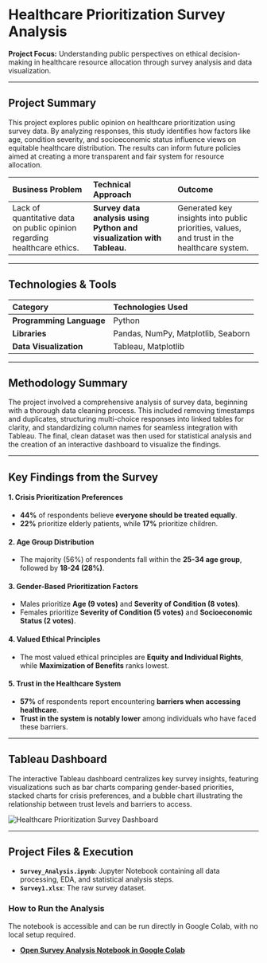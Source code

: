 # Healthcare Prioritization Survey Analysis

**Project Focus:** Understanding public perspectives on ethical decision-making in healthcare resource allocation through survey analysis and data visualization.

---

## Project Summary

This project explores public opinion on healthcare prioritization using survey data. By analyzing responses, this study identifies how factors like age, condition severity, and socioeconomic status influence views on equitable healthcare distribution. The results can inform future policies aimed at creating a more transparent and fair system for resource allocation.

| Business Problem | Technical Approach | Outcome |
| :--- | :--- | :--- |
| Lack of quantitative data on public opinion regarding healthcare ethics. | **Survey data analysis using Python and visualization with Tableau.** | Generated key insights into public priorities, values, and trust in the healthcare system. |

---

## Technologies & Tools

| Category | Technologies Used |
| :--- | :--- |
| **Programming Language** | Python |
| **Libraries** | Pandas, NumPy, Matplotlib, Seaborn |
| **Data Visualization** | Tableau, Matplotlib |

---

## Methodology Summary

The project involved a comprehensive analysis of survey data, beginning with a thorough data cleaning process. This included removing timestamps and duplicates, structuring multi-choice responses into linked tables for clarity, and standardizing column names for seamless integration with Tableau. The final, clean dataset was then used for statistical analysis and the creation of an interactive dashboard to visualize the findings.

---

## Key Findings from the Survey

#### 1. Crisis Prioritization Preferences
- **44%** of respondents believe **everyone should be treated equally**.
- **22%** prioritize elderly patients, while **17%** prioritize children.

#### 2. Age Group Distribution
- The majority (56%) of respondents fall within the **25-34 age group**, followed by **18-24 (28%)**.

#### 3. Gender-Based Prioritization Factors
- Males prioritize **Age (9 votes)** and **Severity of Condition (8 votes)**.
- Females prioritize **Severity of Condition (5 votes)** and **Socioeconomic Status (2 votes)**.

#### 4. Valued Ethical Principles
- The most valued ethical principles are **Equity and Individual Rights**, while **Maximization of Benefits** ranks lowest.

#### 5. Trust in the Healthcare System
- **57%** of respondents report encountering **barriers when accessing healthcare**.
- **Trust in the system is notably lower** among individuals who have faced these barriers.

---

## Tableau Dashboard

The interactive Tableau dashboard centralizes key survey insights, featuring visualizations such as bar charts comparing gender-based priorities, stacked charts for crisis preferences, and a bubble chart illustrating the relationship between trust levels and barriers to access.

![Healthcare Prioritization Survey Dashboard](https://github.com/user-attachments/assets/644239c8-31f7-439f-bc11-59a8b6246ac6)

---

## Project Files & Execution

- **`Survey_Analysis.ipynb`**: Jupyter Notebook containing all data processing, EDA, and statistical analysis steps.
- **`Survey1.xlsx`**: The raw survey dataset.

### How to Run the Analysis

The notebook is accessible and can be run directly in Google Colab, with no local setup required.

- **[Open Survey Analysis Notebook in Google Colab](https://colab.research.google.com/github/harrisd97/Health-Care-Prioritization-Survey/blob/main/Survey_Analysis.ipynb)**
